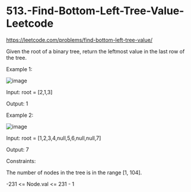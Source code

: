 # 513.-Find-Bottom-Left-Tree-Value-Leetcode


https://leetcode.com/problems/find-bottom-left-tree-value/


Given the root of a binary tree, return the leftmost value in the last row of the tree.

 

Example 1:

![image](https://user-images.githubusercontent.com/63790684/125890010-4c7988bb-6d8a-4331-b433-5c7e22c50769.png)


Input: root = [2,1,3]


Output: 1


Example 2:


![image](https://user-images.githubusercontent.com/63790684/125890017-ec13dff2-1db9-4e2c-b036-5b22373db2bd.png)


Input: root = [1,2,3,4,null,5,6,null,null,7]


Output: 7
 

Constraints:


The number of nodes in the tree is in the range [1, 104].


-231 <= Node.val <= 231 - 1
